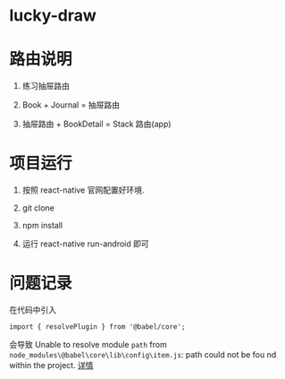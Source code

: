 # lucky-draw 

# 路由说明
  1. 练习抽屉路由

  2. Book + Journal  = 抽屉路由

  3. 抽屉路由 + BookDetail = Stack 路由(app)
  
# 项目运行
  1. 按照 react-native 官网配置好环境.
  
  2. git clone
  
  3. npm install
  
  4. 运行 react-native run-android 即可

# 问题记录
  在代码中引入 
  ```
  import { resolvePlugin } from '@babel/core';
  ```
  会导致
  Unable to resolve module `path` from `node_modules\@babel\core\lib\config\item.js`: path could not be fou nd within the project.
  [详情](https://github.com/facebook/react-native/issues/28624)
